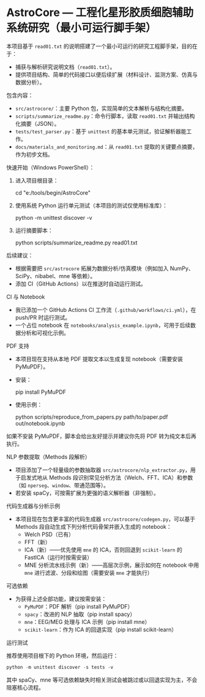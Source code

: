 # AstroCore — 工程化星形胶质细胞辅助系统研究（最小可运行脚手架）

本项目基于 `read01.txt` 的说明搭建了一个最小可运行的研究工程脚手架，目的在于：

- 捕获与解析研究说明文档（`read01.txt`）。
- 提供项目结构、简单的代码接口以便后续扩展（材料设计、监测方案、仿真与数据分析）。

包含内容：

- `src/astrocore/`：主要 Python 包，实现简单的文本解析与结构化摘要。
- `scripts/summarize_readme.py`：命令行脚本，读取 `read01.txt` 并输出结构化摘要（JSON）。
- `tests/test_parser.py`：基于 `unittest` 的基本单元测试，验证解析器能工作。
- `docs/materials_and_monitoring.md`：从 `read01.txt` 提取的关键要点摘要，作为初步文档。

快速开始（Windows PowerShell）：

1. 进入项目根目录：

   cd "e:/tools/begin/AstroCore"

2. 使用系统 Python 运行单元测试（本项目的测试仅使用标准库）：

   python -m unittest discover -v

3. 运行摘要脚本：

   python scripts/summarize_readme.py read01.txt

后续建议：

- 根据需要把 `src/astrocore` 拓展为数据分析/仿真模块（例如加入 NumPy、SciPy、nibabel、mne 等依赖）。
- 添加 CI（GitHub Actions）以在推送时自动运行测试。

CI 与 Notebook

- 我已添加一个 GitHub Actions CI 工作流（`.github/workflows/ci.yml`），在 push/PR 时运行测试。
- 一个占位 notebook 在 `notebooks/analysis_example.ipynb`，可用于后续数据分析和可视化示例。

PDF 支持

- 本项目现在支持从本地 PDF 提取文本以生成复现 notebook（需要安装 PyMuPDF）。
- 安装：

   pip install PyMuPDF

- 使用示例：

   python scripts/reproduce_from_papers.py path/to/paper.pdf out/notebook.ipynb

如果不安装 PyMuPDF，脚本会给出友好提示并建议你先将 PDF 转为纯文本后再执行。

NLP 参数提取（Methods 段解析）

- 项目添加了一个轻量级的参数抽取器 `src/astrocore/nlp_extractor.py`，用于启发式地从 Methods 段识别常见分析方法（Welch、FFT、ICA）和参数（如 `nperseg`、`window`、带通范围等）。
- 若安装 spaCy，可按需扩展为更强的语义解析器（非强制）。

代码生成器与分析示例

- 本项目现在包含更丰富的代码生成器 `src/astrocore/codegen.py`，可以基于 Methods 段自动生成下列分析代码骨架并嵌入生成的 notebook：
   - Welch PSD（已有）
   - FFT（新）
   - ICA（新）——优先使用 `mne` 的 ICA，否则回退到 `scikit-learn` 的 FastICA（运行时按需安装）
   - MNE 分析流水线示例（新）——高层次示例，展示如何在 notebook 中用 `mne` 进行滤波、分段和绘图（需要安装 `mne` 才能执行）

可选依赖

- 为获得上述全部功能，建议按需安装：
   - `PyMuPDF`：PDF 解析（pip install PyMuPDF）
   - `spacy`：改进的 NLP 抽取（pip install spacy）
   - `mne`：EEG/MEG 处理与 ICA 示例（pip install mne）
   - `scikit-learn`：作为 ICA 的回退实现（pip install scikit-learn）

运行测试

推荐使用项目根下的 Python 环境，然后运行：

```powershell
python -m unittest discover -s tests -v
```

其中 spaCy、mne 等可选依赖缺失时相关测试会被跳过或以回退实现为主，不会阻塞核心流程。


